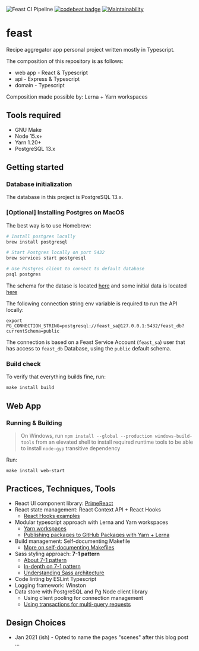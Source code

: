 ![Feast CI Pipeline](https://github.com/ddubson/feast/workflows/Feast%20CI%20Pipeline/badge.svg)
[![codebeat badge](https://codebeat.co/badges/6b21a97f-2129-4f59-994e-f2098526e7c6)](https://codebeat.co/projects/github-com-ddubson-feast-main)
[![Maintainability](https://api.codeclimate.com/v1/badges/517ed4cf27196fb7c2b0/maintainability)](https://codeclimate.com/github/ddubson/feast/maintainability)

# feast

Recipe aggregator app personal project written mostly in Typescript.

The composition of this repository is as follows:

- web app - React & Typescript
- api - Express & Typescript
- domain - Typescript

Composition made possible by: Lerna + Yarn workspaces

## Tools required

- GNU Make
- Node 15.x+
- Yarn 1.20+
- PostgreSQL 13.x

## Getting started

### Database initialization

The database in this project is PostgreSQL 13.x.

### [Optional] Installing Postgres on MacOS

The best way is to use Homebrew:

```bash
# Install postgres locally
brew install postgresql

# Start Postgres locally on port 5432
brew services start postgresql

# Use Postgres client to connect to default database
psql postgres
```

The schema for the datase is located [here](https://github.com/ddubson/feast/blob/main/packages/api/src/store/pg/schema.sql)
and some initial data is located [here](https://github.com/ddubson/feast/blob/main/packages/api/src/store/pg/initial_data.sql)

The following connection string env variable is required to run the API locally:

```shell
export PG_CONNECTION_STRING=postgresql://feast_sa@127.0.0.1:5432/feast_db?currentSchema=public
```

The connection is based on a Feast Service Account (`feast_sa`) user that has access to
`feast_db` Database, using the `public` default schema.

### Build check

To verify that everything builds fine, run:

```shell
make install build
```

## Web App

### Running & Building

> On Windows, run `npm install --global --production windows-build-tools` from an elevated shell to install required
> runtime tools to be able to install `node-gyp` transitive dependency

Run:

```
make install web-start
```

## Practices, Techniques, Tools

- React UI component library: [PrimeReact](https://www.primefaces.org/primereact/)
- React state management: React Context API + React Hooks
    - [React Hooks examples](https://usehooks.com/)
- Modular typescript approach with Lerna and Yarn workspaces
    - [Yarn workspaces](https://classic.yarnpkg.com/en/docs/workspaces/)
    - [Publishing packages to GitHub Packages with Yarn + Lerna](https://viewsource.io/publishing-and-installing-private-github-packages-using-yarn-and-lerna/)
- Build management: Self-documenting Makefile
    - [More on self-documenting Makefiles](https://marmelab.com/blog/2016/02/29/auto-documented-makefile.html)
- Sass styling approach: **7-1 pattern**
    - [About 7-1 pattern](https://sass-guidelin.es/#the-7-1-pattern)
    - [In-depth on 7-1 pattern](https://hugogiraudel.com/2015/06/18/styling-react-components-in-sass/)
    - [Understanding Sass architecture](https://sass-guidelin.es/#architecture)
- Code linting by ESLint Typescript
- Logging framework: Winston
- Data store with PostgreSQL and Pg Node client library
    - Using client pooling for connection management
    - [Using transactions for multi-query requests](https://node-postgres.com/features/transactions)

## Design Choices
- Jan 2021 (ish) - Opted to name the pages "scenes" after this blog post ... 